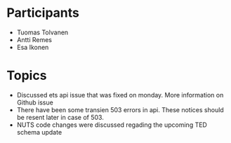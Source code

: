 # Participants

* Tuomas Tolvanen
* Antti Remes
* Esa Ikonen

# Topics

* Discussed ets api issue that was fixed on monday. More information on Github issue
* There have been some transien 503 errors in api. These notices should be resent later in case of 503. 
* NUTS code changes were discussed regading the upcoming TED schema update

